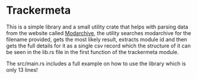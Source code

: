 # Trackermeta
This is a simple library and a small utility crate that helps with parsing
data from the website called [Modarchive](https://modarchive.org), the
utility searches modarchive for the filename provided, gets the most likely
result, extracts module id and then gets the full details for it as a single
csv record which the structure of it can be seen in the lib.rs file in the
first function of the trackermeta module.

The src/main.rs includes a full example on how to use the library which is
only 13 lines!
